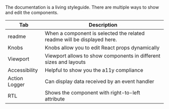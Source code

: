 The documentation is a living styleguide. There are multiple ways to show and edit the components.

| Tab| Description |
|--|--|
|  readme |  When a component is selected the related readme will be displayed here. |
|  Knobs |  Knobs allow you to edit React props dynamically |
|  Viewport |  Viewport allows to show components in different sizes and layouts |
|  Accessibility |  Helpful to show you the a11y compliance |
|  Action Logger |  Can display data received by an event handler |
|  RTL |  Shows the component with right-to-left attribute |
